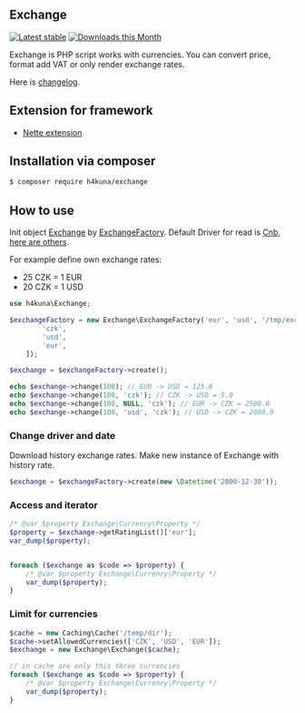 Exchange
-------
[![Latest stable](https://img.shields.io/packagist/v/h4kuna/exchange.svg)](https://packagist.org/packages/h4kuna/exchange)
[![Downloads this Month](https://img.shields.io/packagist/dm/h4kuna/exchange.svg)](https://packagist.org/packages/h4kuna/exchange)

Exchange is PHP script works with currencies. You can convert price, format add VAT or only render exchange rates.

Here is [changelog](changelog.md).

## Extension for framework

- [Nette extension](//github.com/h4kuna/exchange-nette)

Installation via composer
-----------------------

```sh
$ composer require h4kuna/exchange
```

## How to use

Init object [Exchange](src/Exchange.php) by [ExchangeFactory](src/ExchangeFactory.php). Default Driver for read is [Cnb](src/Driver/Cnb/Day.php), [here are others](src/Driver).

For example define own exchange rates:

- 25 CZK = 1 EUR
- 20 CZK = 1 USD

```php
use h4kuna\Exchange;

$exchangeFactory = new Exchange\ExchangeFactory('eur', 'usd', '/tmp/exchange', [
		'czk',
		'usd',
		'eur',
	]);

$exchange = $exchangeFactory->create();

echo $exchange->change(100); // EUR -> USD = 125.0
echo $exchange->change(100, 'czk'); // CZK -> USD = 5.0
echo $exchange->change(100, NULL, 'czk'); // EUR -> CZK = 2500.0
echo $exchange->change(100, 'usd', 'czk'); // USD -> CZK = 2000.0
```

### Change driver and date

Download history exchange rates. Make new instance of Exchange with history rate.

```php
$exchange = $exchangeFactory->create(new \Datetime('2000-12-30'));
```

### Access and iterator

```php
/* @var $property Exchange\Currenry\Property */
$property = $exchange->getRatingList()['eur'];
var_dump($property);


foreach ($exchange as $code => $property) {
    /* @var $property Exchange\Currenry\Property */
    var_dump($property);
}
```

### Limit for currencies

```php
$cache = new Caching\Cache('/temp/dir');
$cache->setAllowedCurrencies(['CZK', 'USD', 'EUR']);
$exchange = new Exchange\Exchange($cache);

// in cache are only this three currencies
foreach ($exchange as $code => $property) {
    /* @var $property Exchange\Currenry\Property */
    var_dump($property);
}
```
